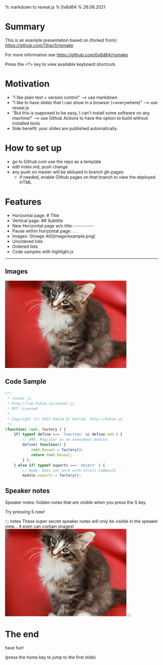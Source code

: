 % markdown to reveal.js
% 0x6d64
% 26.06.2021

# Summary
This is an example presentation based on (forked from):
https://github.com/13rac1/rjsmake

For more information see https://github.com/0x6d64/rjsmake

Press the <?> key to view available keyboard shortcuts

# Motivation
* "I like plain text + version control" --> use markdown
* "I like to have slides that I can show in a browser (=everywhere)" --> use reveal.js
* "But this is supposed to be easy, I can't install some software on any machine!" 
--> use Github Actions to have the option to build without installed tools
* Side benefit: your slides are published automatically.

# How to set up
* go to Github.com use the repo as a template
* edit index.md, push change
* any push on master will be deloyed in branch gh-pages
    * if needed, enable Github pages on that branch to view the deployed HTML

# Features
* Horizontal page: # Title
* Vertical page: ## Subtitle
* New Horizontal page w/o title: ----------
* Pause within horizontal page: . . .
* Images: \!\[Image Alt\]\(image/example.png\)
* Unordered lists
* Ordered lists
* Code samples with highlight.js

---------------------------
## Images

![just a kitten](img/kitten.jpg)

## Code Sample

```js
/*!
 * reveal.js
 * http://lab.hakim.se/reveal-js
 * MIT licensed
 *
 * Copyright (C) 2015 Hakim El Hattab, http://hakim.se
 */
(function( root, factory ) {
	if( typeof define === 'function' && define.amd ) {
		// AMD. Register as an anonymous module.
		define( function() {
			root.Reveal = factory();
			return root.Reveal;
		} );
	} else if( typeof exports === 'object' ) {
		// Node. Does not work with strict CommonJS.
		module.exports = factory();

```
## Speaker notes

Speaker notes: hidden notes that are visible when you press the S key.

Try pressing S now!

::: notes
These super secret speaker notes will only be visible in the speaker view...
It even can contain images!
![just a kitten](img/kitten.jpg)
:::

# The end

have fun!

(press the home key to jump to the first slide)
